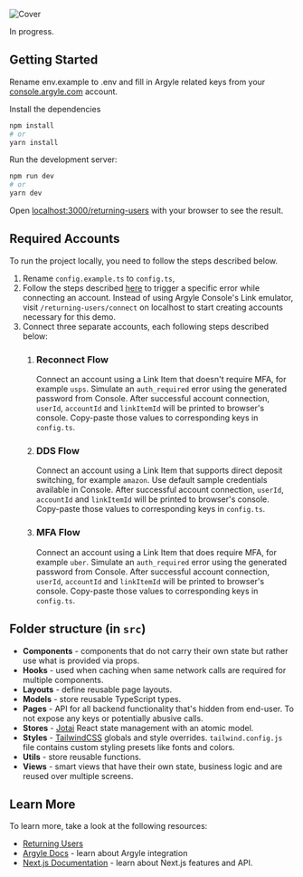 ![Cover](https://res.cloudinary.com/argyle-media/image/upload/c_scale,q_67,w_1999/v1669985269/argyle-x/meta/returning-users-github-cover.webp)

In progress.

## Getting Started

Rename env.example to .env and fill in Argyle related keys from your [console.argyle.com](https://console.argyle.com) account.

Install the dependencies

```bash
npm install
# or
yarn install
```

Run the development server:

```bash
npm run dev
# or
yarn dev
```

Open [localhost:3000/returning-users](http://localhost:3000/returning-users) with your browser to see the result.

## Required Accounts

To run the project locally, you need to follow the steps described below.

1. Rename `config.example.ts` to `config.ts`,
2. Follow the steps described [here](https://docs.argyle.com/guides/docs/advanced-testing#trigger-errors) to trigger a specific error while connecting an account. Instead of using Argyle Console's Link emulator, visit `/returning-users/connect` on localhost to start creating accounts necessary for this demo.
3. Connect three separate accounts, each following steps described below:
   1. ### Reconnect Flow
      Connect an account using a Link Item that doesn't require MFA, for example `usps`. Simulate an `auth_required` error using the generated password from Console. After successful account connection, `userId`, `accountId` and `linkItemId` will be printed to browser's console. Copy-paste those values to corresponding keys in `config.ts`.
   2. ### DDS Flow
      Connect an account using a Link Item that supports direct deposit switching, for example `amazon`. Use default sample credentials available in Console. After successful account connection, `userId`, `accountId` and `linkItemId` will be printed to browser's console. Copy-paste those values to corresponding keys in `config.ts`.
   3. ### MFA Flow
      Connect an account using a Link Item that does require MFA, for example `uber`. Simulate an `auth_required` error using the generated password from Console. After successful account connection, `userId`, `accountId` and `linkItemId` will be printed to browser's console. Copy-paste those values to corresponding keys in `config.ts`.

## Folder structure (in `src`)

- **Components** - components that do not carry their own state but rather use what is provided via props.
- **Hooks** - used when caching when same network calls are required for multiple components.
- **Layouts** - define reusable page layouts.
- **Models** - store reusable TypeScript types.
- **Pages** - API for all backend functionality that's hidden from end-user. To not expose any keys or potentially abusive calls.
- **Stores** - [Jotai](https://jotai.org/) React state management with an atomic model.
- **Styles** - [TailwindCSS](https://tailwindcss.com/) globals and style overrides. `tailwind.config.js` file contains custom styling presets like fonts and colors.
- **Utils** - store reusable functions.
- **Views** - smart views that have their own state, business logic and are reused over multiple screens.

## Learn More

To learn more, take a look at the following resources:

- [Returning Users](https://docs.argyle.com/guides/docs/returning-users)
- [Argyle Docs](https://argyle.com/docs) - learn about Argyle integration
- [Next.js Documentation](https://nextjs.org/docs) - learn about Next.js features and API.
